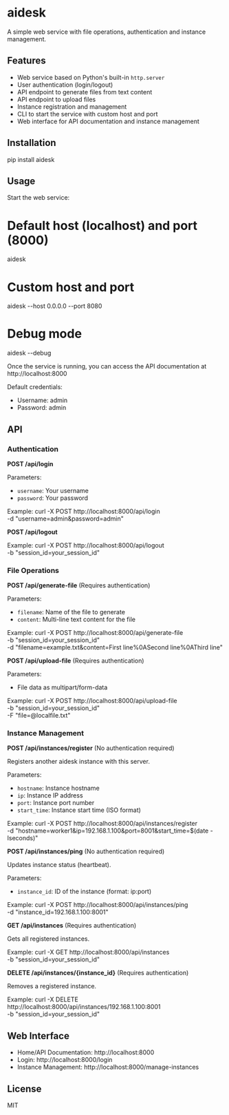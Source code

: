 # aidesk

A simple web service with file operations, authentication and instance management.

## Features

- Web service based on Python's built-in `http.server`
- User authentication (login/logout)
- API endpoint to generate files from text content
- API endpoint to upload files
- Instance registration and management
- CLI to start the service with custom host and port
- Web interface for API documentation and instance management

## Installation
pip install aidesk

## Usage

Start the web service:
# Default host (localhost) and port (8000)
aidesk

# Custom host and port
aidesk --host 0.0.0.0 --port 8080

# Debug mode
aidesk --debug

Once the service is running, you can access the API documentation at http://localhost:8000

Default credentials:
- Username: admin
- Password: admin

## API

### Authentication

**POST /api/login**

Parameters:
- `username`: Your username
- `password`: Your password

Example:
curl -X POST http://localhost:8000/api/login \
  -d "username=admin&password=admin"

**POST /api/logout**

Example:
curl -X POST http://localhost:8000/api/logout \
  -b "session_id=your_session_id"

### File Operations

**POST /api/generate-file** (Requires authentication)

Parameters:
- `filename`: Name of the file to generate
- `content`: Multi-line text content for the file

Example:
curl -X POST http://localhost:8000/api/generate-file \
  -b "session_id=your_session_id" \
  -d "filename=example.txt&content=First line%0ASecond line%0AThird line"

**POST /api/upload-file** (Requires authentication)

Parameters:
- File data as multipart/form-data

Example:
curl -X POST http://localhost:8000/api/upload-file \
  -b "session_id=your_session_id" \
  -F "file=@localfile.txt"

### Instance Management

**POST /api/instances/register** (No authentication required)

Registers another aidesk instance with this server.

Parameters:
- `hostname`: Instance hostname
- `ip`: Instance IP address
- `port`: Instance port number
- `start_time`: Instance start time (ISO format)

Example:
curl -X POST http://localhost:8000/api/instances/register \
  -d "hostname=worker1&ip=192.168.1.100&port=8001&start_time=$(date -Iseconds)"

**POST /api/instances/ping** (No authentication required)

Updates instance status (heartbeat).

Parameters:
- `instance_id`: ID of the instance (format: ip:port)

Example:
curl -X POST http://localhost:8000/api/instances/ping \
  -d "instance_id=192.168.1.100:8001"

**GET /api/instances** (Requires authentication)

Gets all registered instances.

Example:
curl -X GET http://localhost:8000/api/instances \
  -b "session_id=your_session_id"

**DELETE /api/instances/{instance_id}** (Requires authentication)

Removes a registered instance.

Example:
curl -X DELETE http://localhost:8000/api/instances/192.168.1.100:8001 \
  -b "session_id=your_session_id"

## Web Interface

- Home/API Documentation: http://localhost:8000
- Login: http://localhost:8000/login
- Instance Management: http://localhost:8000/manage-instances

## License

MIT

